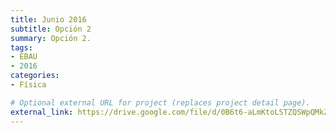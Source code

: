 ```yaml
---
title: Junio 2016
subtitle: Opción 2
summary: Opción 2.
tags:
- EBAU
- 2016
categories:
- Física

# Optional external URL for project (replaces project detail page).
external_link: https://drive.google.com/file/d/0B6t6-aLmKtoLSTZQSWpQMkZReE0/view
---
```

